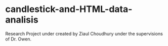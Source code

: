 # candlestick-and-HTML-data-analisis
Research Project under created by Ziaul Choudhury under the supervisions of Dr. Owen.
